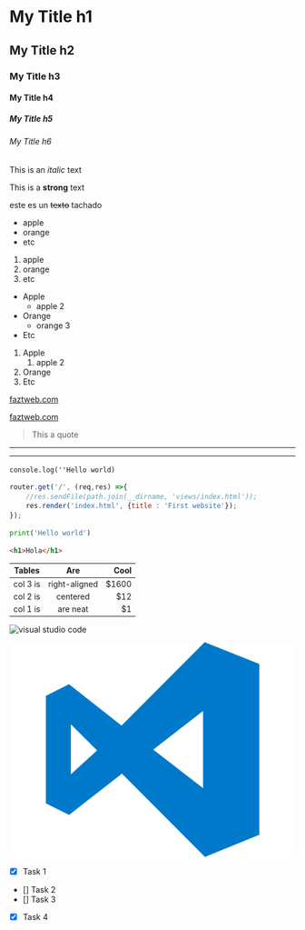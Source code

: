 <!--Headings-->

# My Title h1
## My Title h2
### My Title h3
#### My Title h4
##### My Title h5
###### My Title h6

<!--Texto en cursiva italic-->
This is an *italic* text

<!--Texto en negrita strong-->
This is a **strong** text

<!--Texto en tachado strikethrought-->
este es un ~~texto~~ tachado

<!--listas Ul desordenada-->
* apple
* orange
* etc

<!--listas Ul ordenada-->
1. apple
2. orange
3. etc

<!--Listas Ul dentro de listas-->
* Apple
    * apple 2
* Orange
    * orange 3
* Etc

1. Apple
    1. apple 2
2. Orange
3. Etc

<!--Enlaces [nombre](url sitio)-->
[faztweb.com](http://www.faztweb.com)

[faztweb.com](http://www.faztweb.com "Custom title")

<!--hacer citas-->
> This a quote

<!--linea divisora hr-->
***
___

<!--Pegar linea de  codigo como etiqueta <pre>-->
`
console.log(''Hello world)
`

<!--Pegar bloque de codigo-->

```javascript
router.get('/', (req,res) =>{
    //res.sendFile(path.join(__dirname, 'views/index.html'));
    res.render('index.html', {title : 'First website'});
});
```

```python
print('Hello world')
```

```html
<h1>Hola</h1>
```
<!--Tablas-->
|Tables       |Are            |Cool       |
| ----------- |:-------------:| ---------:|
|   col 3 is  | right-aligned |     $1600 |
|   col 2 is  | centered      |     $12   |
|   col 1 is  | are neat      |     $1    |

<!--generar imagenes internet-->
![visual studio code](https://folderit.net/itech/wp-content/uploads/2016/06/vsc-logo.png "vsc logo")

<!--generar imagenes local-->
![visual studio code local](./image/visual-studio-code-logo.png "vsc logo local")


<!--Github MARKDOWN-->
* [x] Task 1
* [] Task 2
* [] Task 3
* [x] Task 4
